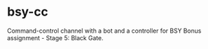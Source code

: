 # bsy-cc
Command-control channel with a bot and a controller for BSY Bonus assignment - Stage 5: Black Gate.
